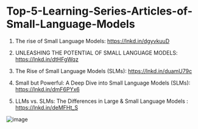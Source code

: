 # Top-5-Learning-Series-Articles-of-Small-Language-Models

1. The rise of Small Language Models: https://lnkd.in/dgyvkuuD

2. UNLEASHING THE POTENTIAL OF SMALL LANGUAGE MODELS: https://lnkd.in/dtHFgWqz

3. The Rise of Small Language Models (SLMs): https://lnkd.in/duamU79c

4. Small but Powerful: A Deep Dive into Small Language Models (SLMs): https://lnkd.in/dmF6PYx6

5. LLMs vs. SLMs: The Differences in Large & Small Language Models : https://lnkd.in/deMFHt_S

![image](https://github.com/laxdippatel/Top-5-Learning-Series-Articles-of-Small-Language-Models/assets/102856079/1ba9370c-c517-489e-87e8-e3e5227683a4)
